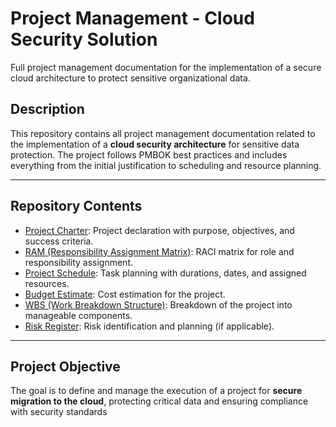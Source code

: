 # Project Management - Cloud Security Solution
Full project management documentation for the implementation of a secure cloud architecture to protect sensitive organizational data.

## Description

This repository contains all project management documentation related to the implementation of a **cloud security architecture** for sensitive data protection. The project follows PMBOK best practices and includes everything from the initial justification to scheduling and resource planning.

---

## Repository Contents

- [Project Charter](01_Project_Charter.md): Project declaration with purpose, objectives, and success criteria.
- [RAM (Responsibility Assignment Matrix)](02_Responsibility_Assignment_Matrix.md): RACI matrix for role and responsibility assignment.
- [Project Schedule](03_Project_Schedule.md): Task planning with durations, dates, and assigned resources.
- [Budget Estimate](04_Budget_Estimate.md): Cost estimation for the project.
- [WBS (Work Breakdown Structure)](05_Work_Breakdown_Structure.md): Breakdown of the project into manageable components.
- [Risk Register](06_Risk_Register.md): Risk identification and planning (if applicable).

---

##  Project Objective

The goal is to define and manage the execution of a project for **secure migration to the cloud**, protecting critical data and ensuring compliance with security standards
